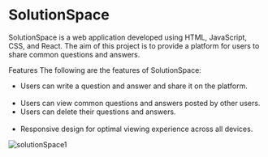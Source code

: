 # SolutionSpace
SolutionSpace is a web application developed using HTML, JavaScript, CSS, and React. The aim of this project is to provide a platform for users to share common questions and answers.

</h3>Features</h3>
The following are the features of SolutionSpace:</br>

+ Users can write a question and answer and share it on the platform.</br></br>
+ Users can view common questions and answers posted by other users.</br>
+ Users can delete their questions and answers.</br></br>
+ Responsive design for optimal viewing experience across all devices.</br>

![solutionSpace1](https://user-images.githubusercontent.com/83820363/233225606-25924610-5124-4e22-b464-cd5df044bf8b.png)
